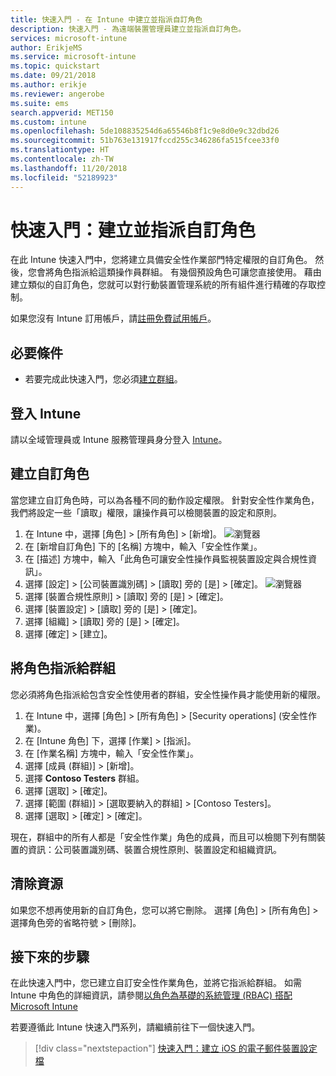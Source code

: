 ```yaml
---
title: 快速入門 - 在 Intune 中建立並指派自訂角色
description: 快速入門 - 為遠端裝置管理員建立並指派自訂角色。
services: microsoft-intune
author: ErikjeMS
ms.service: microsoft-intune
ms.topic: quickstart
ms.date: 09/21/2018
ms.author: erikje
ms.reviewer: angerobe
ms.suite: ems
search.appverid: MET150
ms.custom: intune
ms.openlocfilehash: 5de108835254d6a65546b8f1c9e8d0e9c32dbd26
ms.sourcegitcommit: 51b763e131917fccd255c346286fa515fcee33f0
ms.translationtype: HT
ms.contentlocale: zh-TW
ms.lasthandoff: 11/20/2018
ms.locfileid: "52189923"
---
```

# <a name="quickstart-create-and-assign-a-custom-role"></a>快速入門：建立並指派自訂角色

在此 Intune 快速入門中，您將建立具備安全性作業部門特定權限的自訂角色。 然後，您會將角色指派給這類操作員群組。 有幾個預設角色可讓您直接使用。 藉由建立類似的自訂角色，您就可以對行動裝置管理系統的所有組件進行精確的存取控制。

如果您沒有 Intune 訂用帳戶，請[註冊免費試用帳戶](free-trial-sign-up.md)。

## <a name="prerequisites"></a>必要條件

- 若要完成此快速入門，您必須[建立群組](quickstart-create-group.md)。

## <a name="sign-in-to-intune"></a>登入 Intune

請以全域管理員或 Intune 服務管理員身分登入 [Intune](https://aka.ms/intuneportal)。

## <a name="create-a-custom-role"></a>建立自訂角色

當您建立自訂角色時，可以為各種不同的動作設定權限。 針對安全性作業角色，我們將設定一些「讀取」權限，讓操作員可以檢閱裝置的設定和原則。

1. 在 Intune 中，選擇 [角色] > [所有角色] > [新增]。
![瀏覽器](media/quickstart-create-custom-role/add-custom-role.png)
2. 在 [新增自訂角色] 下的 [名稱] 方塊中，輸入「安全性作業」。
3. 在 [描述] 方塊中，輸入「此角色可讓安全性操作員監視裝置設定與合規性資訊」。
4. 選擇 [設定] > [公司裝置識別碼] > [讀取] 旁的 [是] > [確定]。
![瀏覽器](media/quickstart-create-custom-role/corp-device-id-read.png)
5. 選擇 [裝置合規性原則] > [讀取] 旁的 [是] > [確定]。
6. 選擇 [裝置設定] > [讀取] 旁的 [是] > [確定]。
7. 選擇 [組織] > [讀取] 旁的 [是] > [確定]。
8. 選擇 [確定] > [建立]。

## <a name="assign-the-role-to-a-group"></a>將角色指派給群組

您必須將角色指派給包含安全性使用者的群組，安全性操作員才能使用新的權限。

1. 在 Intune 中，選擇 [角色] > [所有角色] > [Security operations] \(安全性作業\)。
2. 在 [Intune 角色] 下，選擇 [作業] > [指派]。
3. 在 [作業名稱] 方塊中，輸入「安全性作業」。
4. 選擇 [成員 (群組)] > [新增]。
5. 選擇 **Contoso Testers** 群組。
6. 選擇 [選取] > [確定]。
7. 選擇 [範圍 (群組)] > [選取要納入的群組] > [Contoso Testers]。
8. 選擇 [選取] > [確定] > [確定]。

現在，群組中的所有人都是「安全性作業」角色的成員，而且可以檢閱下列有關裝置的資訊：公司裝置識別碼、裝置合規性原則、裝置設定和組織資訊。

## <a name="clean-up-resources"></a>清除資源

如果您不想再使用新的自訂角色，您可以將它刪除。 選擇 [角色] > [所有角色] > 選擇角色旁的省略符號 > [刪除]。

## <a name="next-steps"></a>接下來的步驟

在此快速入門中，您已建立自訂安全性作業角色，並將它指派給群組。 如需 Intune 中角色的詳細資訊，請參閱[以角色為基礎的系統管理 (RBAC) 搭配 Microsoft Intune](role-based-access-control.md)

若要遵循此 Intune 快速入門系列，請繼續前往下一個快速入門。

> [!div class="nextstepaction"]
> [快速入門：建立 iOS 的電子郵件裝置設定檔](quickstart-email-profile.md)
